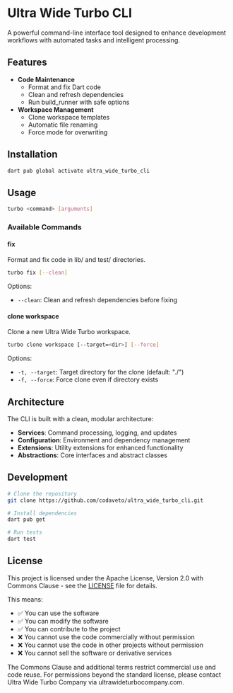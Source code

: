 # Ultra Wide Turbo CLI

A powerful command-line interface tool designed to enhance development workflows with automated tasks and intelligent processing.

## Features

- **Code Maintenance**
  - Format and fix Dart code
  - Clean and refresh dependencies
  - Run build_runner with safe options
- **Workspace Management**
  - Clone workspace templates
  - Automatic file renaming
  - Force mode for overwriting

## Installation

```bash
dart pub global activate ultra_wide_turbo_cli
```

## Usage

```bash
turbo <command> [arguments]
```

### Available Commands

#### fix
Format and fix code in lib/ and test/ directories.
```bash
turbo fix [--clean]
```
Options:
- `--clean`: Clean and refresh dependencies before fixing

#### clone workspace
Clone a new Ultra Wide Turbo workspace.
```bash
turbo clone workspace [--target=<dir>] [--force]
```
Options:
- `-t, --target`: Target directory for the clone (default: "./")
- `-f, --force`: Force clone even if directory exists

## Architecture

The CLI is built with a clean, modular architecture:

- **Services**: Command processing, logging, and updates
- **Configuration**: Environment and dependency management
- **Extensions**: Utility extensions for enhanced functionality
- **Abstractions**: Core interfaces and abstract classes

## Development

```bash
# Clone the repository
git clone https://github.com/codaveto/ultra_wide_turbo_cli.git

# Install dependencies
dart pub get

# Run tests
dart test
```

## License

This project is licensed under the Apache License, Version 2.0 with Commons Clause - see the [LICENSE](LICENSE) file for details.

This means:
- ✅ You can use the software
- ✅ You can modify the software
- ✅ You can contribute to the project
- ❌ You cannot use the code commercially without permission
- ❌ You cannot use the code in other projects without permission
- ❌ You cannot sell the software or derivative services

The Commons Clause and additional terms restrict commercial use and code reuse. For permissions beyond the standard license, please contact Ultra Wide Turbo Company via ultrawideturbocompany.com.
